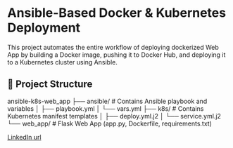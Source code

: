 # Ansible-Based Docker & Kubernetes Deployment

This project automates the entire workflow of deploying dockerized Web App by building a Docker image, pushing it to Docker Hub, and deploying it to a Kubernetes cluster using Ansible.

## 🚀 Project Structure
ansible-k8s-web_app
├── ansible/ # Contains Ansible playbook and variables
│ ├── playbook.yml
│ └── vars.yml
├── k8s/ # Contains Kubernetes manifest templates
│ ├── deploy.yml.j2
│ └── service.yml.j2
└── web_app/ # Flask Web App (app.py, Dockerfile, requirements.txt)


[LinkedIn url]()

